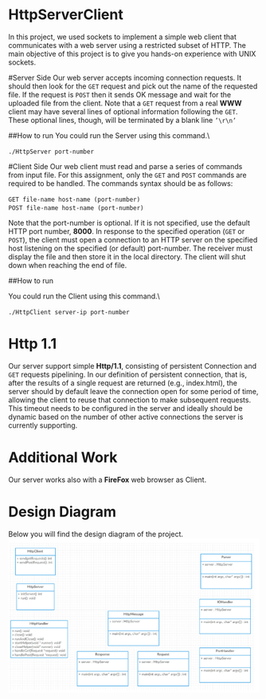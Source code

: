 # HttpServerClient
In this project, we used sockets to implement a simple web client that communicates
with a web server using a restricted subset of HTTP. The main objective of this project is
to give you hands-on experience with UNIX sockets.

#Server Side
Our web server accepts incoming connection requests. It should then look for the `GET`
request and pick out the name of the requested file. If the request is `POST` then it sends
OK message and wait for the uploaded file from the client. Note that a `GET` request from a
real **WWW** client may have several lines of optional information following the `GET`. These
optional lines, though, will be terminated by a blank line `’\r\n’`

##How to run
You could run the Server using this command.\

`./HttpServer port-number`


#Client Side
Our web client must read and parse a series of commands from input file. For this assignment,
only the `GET` and `POST` commands are required to be handled. The commands syntax should
be as follows:

`GET file-name host-name (port-number)` \
`POST file-name host-name (port-number)`

Note that the port-number is optional. If it is not specified, use the default HTTP port
number, **8000**. In response to the specified operation (`GET` or `POST`), the client must open
a connection to an HTTP server on the specified host listening on the specified (or default)
port-number. The receiver must display the file and then store it in the local directory. The client will shut down
when reaching the end of file.

##How to run

You could run the Client using this command.\

`./HttpClient server-ip port-number`

# Http 1.1
Our server support simple **Http/1.1**, consisting of persistent Connection and `GET` requests pipelining.
In our definition of persistent connection, that is, after the results of a single request are returned (e.g., index.html), the server should
by default leave the connection open for some period of time, allowing the client to reuse that
connection to make subsequent requests. This timeout needs to be configured in the server
and ideally should be dynamic based on the number of other active connections the server is
currently supporting.


# Additional Work
Our server works also with a **FireFox** web browser as Client.


# Design Diagram
Below you will find the design diagram of the project. \
![Diagram](https://github.com/MuhammedKhamis/HttpServerClient/blob/master/Design%20Diagram/design_diagram.png)
